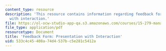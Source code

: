 ```yaml
---
content_type: resource
description: 'This resource contains information regarding feedback form: presentation
  with interaction.'
file: https://ol-ocw-studio-app-qa.s3.amazonaws.com/courses/15-279-management-communication-for-undergraduates-fall-2012/533c4c45408a74d4537bc5e281c5412a_MIT15_279F12_presInterFdbk.pdf
file_type: application/pdf
resourcetype: Document
title: 'Feedback Form: Presentation with Interaction'
uid: 533c4c45-408a-74d4-537b-c5e281c5412a
---
```

